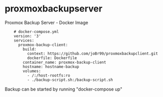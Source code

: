 # proxmoxbackupserver
Proxmox Backup Server - Docker Image

```
    # docker-compose.yml
    version: '3'
    services:
      proxmox-backup-client:
        build:
          context: https://github.com/joBr99/proxmoxbackupclient.git
          dockerfile: Dockerfile
        container_name: proxmox-backup-client
        hostname: hostname-backup
        volumes:
          - /:/host-rootfs:ro
          - ./backup-script.sh:/backup-script.sh
 ```     
      
 Backup can be started by running "docker-compose up"
